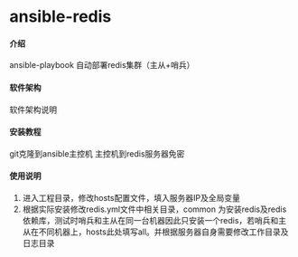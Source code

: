 # ansible-redis

#### 介绍
ansible-playbook 自动部署redis集群（主从+哨兵）

#### 软件架构
软件架构说明


#### 安装教程

git克隆到ansible主控机
主控机到redis服务器免密

#### 使用说明

1. 进入工程目录，修改hosts配置文件，填入服务器IP及全局变量
2. 根据实际安装修改redis.yml文件中相关目录，common 为安装redis及redis依赖库，测试时哨兵和主从在同一台机器因此只安装一个redis，若哨兵和主从在不同机器上，hosts此处填写all。并根据服务器自身需要修改工作目录及日志目录


